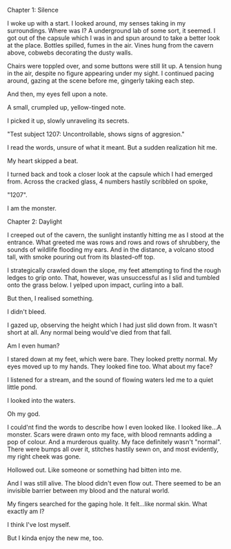 Chapter 1: Silence

I woke up with a start.
I looked around, my senses taking in my surroundings. Where was I? A underground lab of some sort, it seemed. 
I got out of the capsule which I was in and spun around to take a better look at the place. Bottles spilled, fumes in the air. Vines hung from the cavern above, cobwebs decorating the dusty walls.

Chairs were toppled over, and some buttons were still lit up. A tension hung in the air, despite no figure appearing under my sight. 
I continued pacing around, gazing at the scene before me, gingerly taking each step. 

And then, my eyes fell upon a note.

A small, crumpled up, yellow-tinged note.

I picked it up, slowly unraveling its secrets.

"Test subject 1207: Uncontrollable, shows signs of aggresion." 

I read the words, unsure of what it meant.
But a sudden realization hit me.

My heart skipped a beat.

I turned back and took a closer look at the capsule which I had emerged from.
Across the cracked glass, 4 numbers hastily scribbled on spoke,

"1207".

I am the monster. 

Chapter 2: Daylight

I creeped out of the cavern, the sunlight instantly hitting me as I stood at the entrance. What greeted me was rows and rows and rows of shrubbery, the sounds of wildlife flooding my ears. And in the distance, a volcano stood tall, with smoke pouring out from its blasted-off top. 

I strategically crawled down the slope, my feet attempting to find the rough ledges to grip onto. That, however, was unsuccessful as I slid and tumbled onto the grass below. I yelped upon impact, curling into a ball. 

But then, I realised something. 

I didn't bleed. 

I gazed up, observing the height which I had just slid down from. It wasn't short at all. Any normal being would've died from that fall. 

Am I even human?

I stared down at my feet, which were bare. They looked pretty normal. My eyes moved up to my hands. They looked fine too. What about my face?

I listened for a stream, and the sound of flowing waters led me to a quiet little pond.

I looked into the waters.

Oh my god.

I could'nt find the words to describe how I even looked like. I looked like...A monster. Scars were drawn onto my face, with blood remnants adding a pop of colour.
And a murderous quality.
My face definitely wasn't "normal". There were bumps all over it, stitches hastily sewn on, and most evidently, my right cheek was gone.

Hollowed out. Like someone or something had bitten into me.

And I was still alive. The blood didn't even flow out. There seemed to be an invisible barrier between my blood and the natural world. 

My fingers searched for the gaping hole. It felt...like normal skin. What exactly am I?

I think I've lost myself.

But I kinda enjoy the new me, too.
